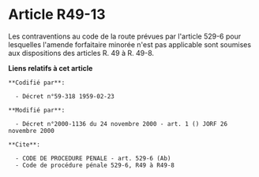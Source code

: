 # Article R49-13

Les contraventions au code de la route prévues par l'article 529-6 pour lesquelles l'amende forfaitaire minorée n'est pas
applicable sont soumises aux dispositions des articles R. 49 à R. 49-8.

**Liens relatifs à cet article**

	**Codifié par**:

	  - Décret n°59-318 1959-02-23

	**Modifié par**:

	  - Décret n°2000-1136 du 24 novembre 2000 - art. 1 () JORF 26 novembre 2000

	**Cite**:

	  - CODE DE PROCEDURE PENALE - art. 529-6 (Ab)
	  - Code de procédure pénale 529-6, R49 à R49-8
